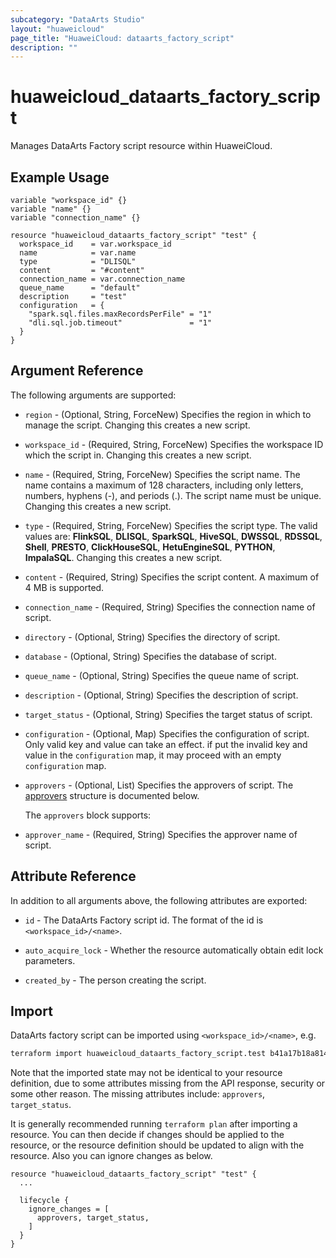 ```yaml
---
subcategory: "DataArts Studio"
layout: "huaweicloud"
page_title: "HuaweiCloud: dataarts_factory_script"
description: ""
---
```


# huaweicloud_dataarts_factory_script

Manages DataArts Factory script resource within HuaweiCloud.

## Example Usage

```hcl
variable "workspace_id" {}
variable "name" {}
variable "connection_name" {}

resource "huaweicloud_dataarts_factory_script" "test" {
  workspace_id    = var.workspace_id
  name            = var.name
  type            = "DLISQL"
  content         = "#content"
  connection_name = var.connection_name
  queue_name      = "default"
  description     = "test"
  configuration   = {
    "spark.sql.files.maxRecordsPerFile" = "1"
    "dli.sql.job.timeout"               = "1"
  }
}
```

## Argument Reference

The following arguments are supported:

* `region` - (Optional, String, ForceNew) Specifies the region in which to manage the script.
  Changing this creates a new script.

* `workspace_id` - (Required, String, ForceNew) Specifies the workspace ID which the script in.
  Changing this creates a new script.

* `name` - (Required, String, ForceNew) Specifies the script name. The name contains a maximum of 128 characters,
  including only letters, numbers, hyphens (-), and periods (.). The script name must be unique. Changing this creates
  a new script.

* `type` - (Required, String, ForceNew) Specifies the script type. The valid values are: **FlinkSQL**, **DLISQL**,
  **SparkSQL**, **HiveSQL**, **DWSSQL**, **RDSSQL**, **Shell**, **PRESTO**, **ClickHouseSQL**, **HetuEngineSQL**,
  **PYTHON**, **ImpalaSQL**. Changing this creates a new script.

* `content` - (Required, String) Specifies the script content. A maximum of 4 MB is supported.

* `connection_name` - (Required, String) Specifies the connection name of script.

* `directory` - (Optional, String) Specifies the directory of script.

* `database` - (Optional, String) Specifies the database of script.

* `queue_name` - (Optional, String) Specifies the queue name of script.

* `description` - (Optional, String) Specifies the description of script.

* `target_status` - (Optional, String) Specifies the target status of script.

* `configuration` - (Optional, Map) Specifies the configuration of script. Only valid key and value can take an effect.
 if put the invalid key and value in the `configuration` map, it may proceed with an empty `configuration` map.

* `approvers` - (Optional, List) Specifies the approvers of script.
The [approvers](#approvers) structure is documented below.

  <a name="approvers"></a>
  The `approvers` block supports:
* `approver_name` - (Required, String) Specifies the approver name of script.

## Attribute Reference

In addition to all arguments above, the following attributes are exported:

* `id` - The DataArts Factory script id. The format of the id is `<workspace_id>/<name>`.

* `auto_acquire_lock` - Whether the resource automatically obtain edit lock parameters.

* `created_by` - The person creating the script.

## Import

DataArts factory script can be imported using `<workspace_id>/<name>`, e.g.

```bash
terraform import huaweicloud_dataarts_factory_script.test b41a17b18a814b118730a867cecb9952/test
```

Note that the imported state may not be identical to your resource definition, due to some attributes missing from the
API response, security or some other reason. The missing attributes include: `approvers`, `target_status`.

It is generally recommended running `terraform plan` after importing a resource.
You can then decide if changes should be applied to the resource, or the resource definition should be updated to align
with the resource. Also you can ignore changes as below.

```hcl
resource "huaweicloud_dataarts_factory_script" "test" {
  ...

  lifecycle {
    ignore_changes = [
      approvers, target_status,
    ]
  }
}
```
